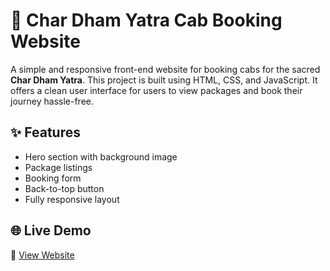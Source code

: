 # 🚕 Char Dham Yatra Cab Booking Website

A simple and responsive front-end website for booking cabs for the sacred **Char Dham Yatra**. This project is built using HTML, CSS, and JavaScript. It offers a clean user interface for users to view packages and book their journey hassle-free.

## ✨ Features

- Hero section with background image
- Package listings
- Booking form
- Back-to-top button
- Fully responsive layout

## 🌐 Live Demo

🔗 [View Website](https://kajal-dobriyal.github.io/Char-Dham-cab-booking/)
